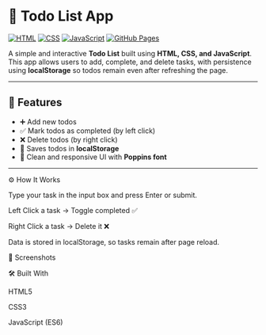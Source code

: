# 📝 Todo List App

[![HTML](https://img.shields.io/badge/HTML-5-orange)](https://developer.mozilla.org/en-US/docs/Web/HTML)
[![CSS](https://img.shields.io/badge/CSS-3-blue)](https://developer.mozilla.org/en-US/docs/Web/CSS)
[![JavaScript](https://img.shields.io/badge/JavaScript-ES6-yellow)](https://developer.mozilla.org/en-US/docs/Web/JavaScript)
[![GitHub Pages](https://img.shields.io/badge/Live-Demo-brightgreen)](https://your-username.github.io/quiz-app/)

A simple and interactive **Todo List** built using **HTML, CSS, and JavaScript**.  
This app allows users to add, complete, and delete tasks, with persistence using **localStorage** so todos remain even after refreshing the page.

---

## 🚀 Features
- ➕ Add new todos  
- ✅ Mark todos as completed (by left click)  
- ❌ Delete todos (by right click)  
- 💾 Saves todos in **localStorage**  
- 🎨 Clean and responsive UI with **Poppins font**

---

⚙️ How It Works

Type your task in the input box and press Enter or submit.

Left Click a task → Toggle completed ✅

Right Click a task → Delete it ❌

Data is stored in localStorage, so tasks remain after page reload.

🎨 Screenshots

🛠️ Built With

HTML5

CSS3

JavaScript (ES6)
